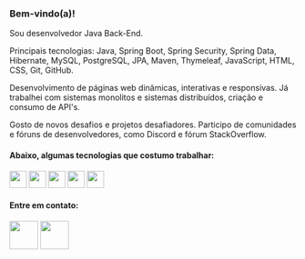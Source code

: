
<h3>Bem-vindo(a)!</h3>

Sou desenvolvedor Java Back-End. 

Principais tecnologias: Java, Spring Boot, Spring Security, Spring Data, Hibernate, MySQL, PostgreSQL, JPA, Maven, Thymeleaf, JavaScript, HTML, CSS, Git, GitHub.

Desenvolvimento de páginas web dinâmicas, interativas e responsivas. Já trabalhei com sistemas monolitos e sistemas distribuídos, criação e consumo de API's. 

Gosto de novos desafios e projetos desafiadores. Participo de comunidades e fóruns de desenvolvedores, como Discord e fórum StackOverflow.

<h4>Abaixo, algumas tecnologias que costumo trabalhar:</h4>

<p dir="auto">
<img src="https://user-images.githubusercontent.com/104280692/185771743-fa0b2067-7d72-4fcb-a794-76dd750f26d5.png" style="max-width: 100%;" height="30px">
<img src="https://miro.medium.com/max/500/1*AbiX4LwtSNozoyfypcKvEg.png" style="max-width: 100%;" height="30px">
<img src="https://user-images.githubusercontent.com/104280692/185771744-dbb6de73-da45-4d31-b285-f75b1a8ef18a.png" style="max-width: 100%;" height="30px">
<img src="https://user-images.githubusercontent.com/104280692/185771745-35e84f50-fff9-4efc-9dcb-064329eace67.png" style="max-width: 100%;" height="30px">
<img src="https://e7.pngegg.com/pngimages/620/322/png-clipart-angularjs-ruby-on-rails-typescript-web-application-icon-hacker-angle-triangle.png" style="max-width: 100%;" height="30px"></p>

<h4>Entre em contato:</h4>

<p dir="auto"><a id="user-content-rede" href="https://www.linkedin.com/in/rodrigo-gambarra-2a195b151/" rel="nofollow"><img src="https://user-images.githubusercontent.com/104280692/185771400-f33093fa-7e1d-42b9-9ba1-ab6ede8a1741.png" style="max-width: 100%;" height="50px"></a>
<a id="user-content-rede" href="mailto:rodrigo@gambarra.com"><img src="https://user-images.githubusercontent.com/104280692/185771399-491b74c6-e770-4e98-aeac-fe9760731f44.png" style="max-width: 100%;" height="50px"></a></p>

